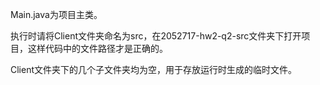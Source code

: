 Main.java为项目主类。

执行时请将Client文件夹命名为src，在2052717-hw2-q2-src文件夹下打开项目，这样代码中的文件路径才是正确的。

Client文件夹下的几个子文件夹均为空，用于存放运行时生成的临时文件。